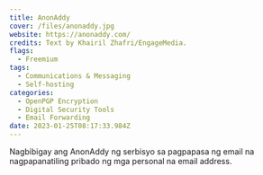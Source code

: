 ```yaml
---
title: AnonAddy
cover: /files/anonaddy.jpg
website: https://anonaddy.com/
credits: Text by Khairil Zhafri/EngageMedia.
flags:
  - Freemium
tags:
  - Communications & Messaging
  - Self-hosting
categories:
  - OpenPGP Encryption
  - Digital Security Tools
  - Email Forwarding
date: 2023-01-25T08:17:33.984Z
---
```

Nagbibigay ang AnonAddy ng serbisyo sa pagpapasa ng email na nagpapanatiling pribado ng mga personal na email address.
